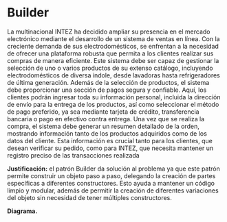 # Builder

La multinacional INTEZ ha decidido ampliar su presencia en el mercado electrónico mediante el desarrollo de un sistema de ventas en línea. Con la creciente demanda de sus electrodomésticos, se enfrentan a la necesidad de ofrecer una plataforma robusta que permita a los clientes realizar sus compras de manera eficiente. Este sistema debe ser capaz de gestionar la selección de uno o varios productos de su extenso catálogo, incluyendo electrodomésticos de diversa índole, desde lavadoras hasta refrigeradores de última generación.
Además de la selección de productos, el sistema debe proporcionar una sección de pagos segura y confiable. Aquí, los clientes podrán ingresar toda su información personal, incluida la dirección de envío para la entrega de los productos, así como seleccionar el método de pago preferido, ya sea mediante tarjeta de crédito, transferencia bancaria o pago en efectivo contra entrega.
Una vez que se realiza la compra, el sistema debe generar un resumen detallado de la orden, mostrando información tanto de los productos adquiridos como de los datos del cliente. Esta información es crucial tanto para los clientes, que desean verificar su pedido, como para INTEZ, que necesita mantener un registro preciso de las transacciones realizada


**Justificación:** el patrón Builder da solución al problema ya que este patrón permite construir un objeto paso a paso, delegando la creación de partes específicas a diferentes constructores. Esto ayuda a mantener un código limpio y modular, además de permitir la creación de diferentes variaciones del objeto sin necesidad de tener múltiples constructores.

**Diagrama.**
